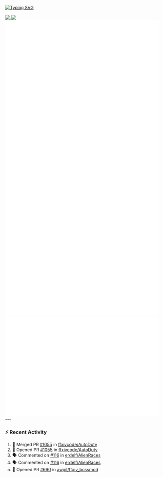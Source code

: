 [![Typing SVG](https://readme-typing-svg.demolab.com?font=Fira+Code&duration=1000&pause=1000&multiline=true&repeat=false&width=435&lines=Simon+Latusek+%7C+Gameplay+Engineer)](https://git.io/typing-svg)

<a href="https://github.com/anuraghazra/github-readme-stats">
  <img height=200 align="center" src="https://github-readme-stats.vercel.app/api?username=erdelf&theme=radical" />
</a>
<a href="https://github.com/anuraghazra/convoychat">
  <img height=200 align="center" src="https://streak-stats.demolab.com?user=erdelf&theme=radical&mode=weekly" />
</a>

<picture>
  <img src="/github-metrics.svg" alt="Metrics">
</picture>

<picture>
  <img src="/github-metrics-achievements.svg" alt="Achievements">
</picture>
---

### :zap: Recent Activity
<!--START_SECTION:activity-->
1. 🎉 Merged PR [#1055](https://github.com/ffxivcode/AutoDuty/pull/1055) in [ffxivcode/AutoDuty](https://github.com/ffxivcode/AutoDuty)
2. 💪 Opened PR [#1055](https://github.com/ffxivcode/AutoDuty/pull/1055) in [ffxivcode/AutoDuty](https://github.com/ffxivcode/AutoDuty)
3. 🗣 Commented on [#116](https://github.com/erdelf/AlienRaces/issues/116#issuecomment-3148481746) in [erdelf/AlienRaces](https://github.com/erdelf/AlienRaces)
4. 🗣 Commented on [#116](https://github.com/erdelf/AlienRaces/issues/116#issuecomment-3148449698) in [erdelf/AlienRaces](https://github.com/erdelf/AlienRaces)
5. 💪 Opened PR [#660](https://github.com/awgil/ffxiv_bossmod/pull/660) in [awgil/ffxiv_bossmod](https://github.com/awgil/ffxiv_bossmod)
<!--END_SECTION:activity-->

<!--
**erdelf/erdelf** is a ✨ _special_ ✨ repository because its `README.md` (this file) appears on your GitHub profile.

Here are some ideas to get you started:

- 🔭 I’m currently working on ...
- 🌱 I’m currently learning ...
- 👯 I’m looking to collaborate on ...
- 🤔 I’m looking for help with ...
- 💬 Ask me about ...
- 📫 How to reach me: ...
- 😄 Pronouns: ...
- ⚡ Fun fact: ...
-->
